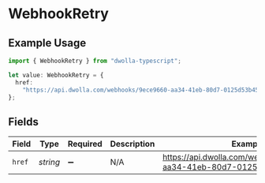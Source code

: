 # WebhookRetry

## Example Usage

```typescript
import { WebhookRetry } from "dwolla-typescript";

let value: WebhookRetry = {
  href:
    "https://api.dwolla.com/webhooks/9ece9660-aa34-41eb-80d7-0125d53b45e8/retries",
};
```

## Fields

| Field                                                                        | Type                                                                         | Required                                                                     | Description                                                                  | Example                                                                      |
| ---------------------------------------------------------------------------- | ---------------------------------------------------------------------------- | ---------------------------------------------------------------------------- | ---------------------------------------------------------------------------- | ---------------------------------------------------------------------------- |
| `href`                                                                       | *string*                                                                     | :heavy_minus_sign:                                                           | N/A                                                                          | https://api.dwolla.com/webhooks/9ece9660-aa34-41eb-80d7-0125d53b45e8/retries |